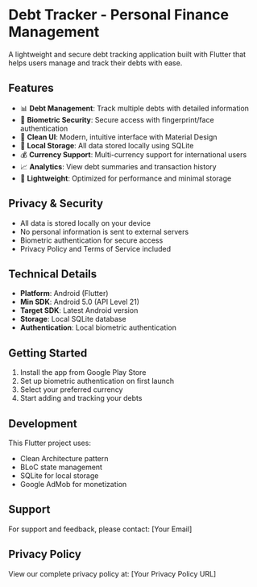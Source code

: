 # Debt Tracker - Personal Finance Management

A lightweight and secure debt tracking application built with Flutter that helps users manage and track their debts with ease.

## Features

- 📊 **Debt Management**: Track multiple debts with detailed information
- 🔐 **Biometric Security**: Secure access with fingerprint/face authentication
- 📱 **Clean UI**: Modern, intuitive interface with Material Design
- 💾 **Local Storage**: All data stored locally using SQLite
- 💰 **Currency Support**: Multi-currency support for international users
- 📈 **Analytics**: View debt summaries and transaction history
- 🎯 **Lightweight**: Optimized for performance and minimal storage

## Privacy & Security

- All data is stored locally on your device
- No personal information is sent to external servers
- Biometric authentication for secure access
- Privacy Policy and Terms of Service included

## Technical Details

- **Platform**: Android (Flutter)
- **Min SDK**: Android 5.0 (API Level 21)
- **Target SDK**: Latest Android version
- **Storage**: Local SQLite database
- **Authentication**: Local biometric authentication

## Getting Started

1. Install the app from Google Play Store
2. Set up biometric authentication on first launch
3. Select your preferred currency
4. Start adding and tracking your debts

## Development

This Flutter project uses:
- Clean Architecture pattern
- BLoC state management
- SQLite for local storage
- Google AdMob for monetization

## Support

For support and feedback, please contact: [Your Email]

## Privacy Policy

View our complete privacy policy at: [Your Privacy Policy URL]
